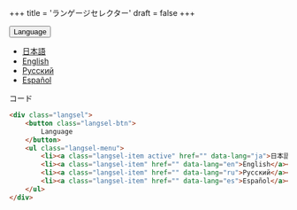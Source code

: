 +++
title = 'ランゲージセレクター'
draft = false
+++

<div class="langsel">
    <button class="langsel-btn">
        Language
    </button>
    <ul class="langsel-menu">
        <li><a class="langsel-item active" href="" data-lang="ja">日本語</a></li>
        <li><a class="langsel-item" href="" data-lang="en">English</a></li>
        <li><a class="langsel-item" href="" data-lang="ru">Русский</a></li>
        <li><a class="langsel-item" href="" data-lang="es">Español</a></li>
    </ul>
</div>

コード

```html
<div class="langsel">
    <button class="langsel-btn">
        Language
    </button>
    <ul class="langsel-menu">
        <li><a class="langsel-item active" href="" data-lang="ja">日本語</a></li>
        <li><a class="langsel-item" href="" data-lang="en">English</a></li>
        <li><a class="langsel-item" href="" data-lang="ru">Русский</a></li>
        <li><a class="langsel-item" href="" data-lang="es">Español</a></li>
    </ul>
</div>
```
